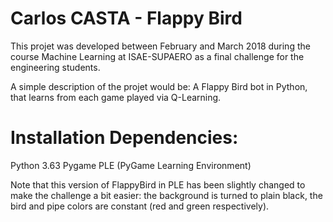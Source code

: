 # Carlos CASTA - Flappy Bird

This projet was developed between February and March 2018 during the course Machine Learning at ISAE-SUPAERO as a final challenge for the engineering students.

A simple description of the projet would be: A Flappy Bird bot in Python, that learns from each game played via Q-Learning.


# Installation Dependencies:

Python 3.63
Pygame
PLE (PyGame Learning Environment)

Note that this version of FlappyBird in PLE has been slightly changed to make the challenge a bit easier: the background is turned to plain black, the bird and pipe colors are constant (red and green respectively).



